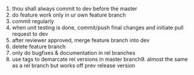 1. thou shall always commit to dev before the master
2. do feature work only in ur own feature branch
3. commit regularly
4. when unit testing is done, commit/push final changes and initiate pull request to dev
5. after reviewer approved, merge feature branch into dev
6. delete feature branch
7. only do bugfixes & documentation in rel branches
8. use tags to demarcate rel versions in master branch9. almost the same as a rel branch but works off prev release version
